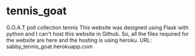# tennis_goat
 G.O.A.T poll collection tennis
This website was designed using Flask with python and I can't host this website in Github. So, all the files required for the website are here and the hosting is using heroku.
URL: sabby_tennis_goat.herokuapp.com
